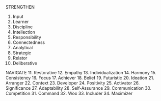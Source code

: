 STRENGTHEN
1. Input
2. Learner
3. Discipline
4. Intellection
5. Responsibility
6. Connectedness
7. Analytical
8. Strategic
9. Relator
10. Deliberative

NAVIGATE
11. Restorative
12. Empathy
13. Individualization
14. Harmony
15. Consistency
16. Focus
17. Achiever
18. Belief
19. Futuristic
20. Ideation
21. Arranger
22. Context
23. Developer
24. Positivity
25. Activator
26. Significance
27. Adaptability
28. Self-Assurance
29. Communication
30. Competition
31. Command
32. Woo
33. Includer
34. Maximizer